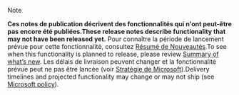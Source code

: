 > [!NOTE]
 >  <span data-ttu-id="2ca6f-101">**Ces notes de publication décrivent des fonctionnalités qui n'ont peut-être pas encore été publiées.**</span><span class="sxs-lookup"><span data-stu-id="2ca6f-101">**These release notes describe functionality that may not have been released yet.**</span></span>
<span data-ttu-id="2ca6f-102">Pour connaître la période de lancement prévue pour cette fonctionnalité, consultez [Résumé de Nouveautés](/business-applications-release-notes/october18/data-integration-platform/planned-features).</span><span class="sxs-lookup"><span data-stu-id="2ca6f-102">To see when this functionality is planned to release, please review [Summary of what’s new](/business-applications-release-notes/october18/data-integration-platform/planned-features).</span></span> <span data-ttu-id="2ca6f-103">Les délais de livraison peuvent changer et la fonctionnalité prévue peut ne pas être lancée (voir [Stratégie de Microsoft](https://go.microsoft.com/fwlink/p/?linkid=2007332)).</span><span class="sxs-lookup"><span data-stu-id="2ca6f-103">Delivery timelines and projected functionality may change or may not ship (see [Microsoft policy](https://go.microsoft.com/fwlink/p/?linkid=2007332)).</span></span> 
